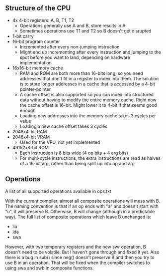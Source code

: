 ## Structure of the CPU

* 4x 4-bit registers: A, B, T1, T2
    - Operations generally use A and B, store results in A
    - Sometimes operations use T1 and T2 so B doesn't get disrupted
* 1-bit carry
* 16-bit program counter
    - Incremented after every non-jumping instruction
    - Might end up incrementing after every instruction and jumping to the spot before you want to land, depending on hardware implementation
* 16x16-bit memory cache
    - RAM and ROM are both more than 16-bits long, so you need addresses that don't fit in a register to index into them. The solution is to store longer addresses in a cache that is accessed by a 4-bit pointer-pointer.
    - A cache offset is also supported so you can index into structured data without having to modify the entire memory cache. Right now the cache offset is 16-bit. Might lower it to 4-bit if that seems good enough
    - Loading new addresses into the memory cache takes 3 cycles per value
    - Loading a new cache offset takes 3 cycles
* 2048x4-bit RAM
* 2048x4-bit VRAM
    - Used for the VPU, not yet implemented
* 49152x8-bit ROM
    - Each instruction is 8 bits wide (4 op bits + 4 arg bits)
    - For multi-cycle instructions, the extra instructions are read as halves of a 16-bit arg, rather than being split up into op and arg

## Operations
A list of all supported operations available in ops.txt

With the current compiler, almost all composite operations will mess with B. The naming convention is that if an op ends with "a" and doesn't start with "u", it will preserve B. Otherwise, B will change (although in a predictable way). The full list of composite operations which leave B unchanged is:
- lia
- lda
- swa

However, with two temporary registers and the new swr operation, B doesn't need to be volatile. But I haven't gone through and fixed it yet. Also there is a bug in sub() since neg() doesn't preserve B and then you try to use B in an operation. That will be fixed when the compiler switches to using swa and swb in composite functions.
